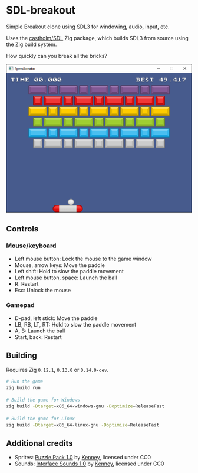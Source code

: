 <!--
© 2024 Carl Åstholm
SPDX-License-Identifier: MIT
-->

# SDL-breakout

Simple Breakout clone using SDL3 for windowing, audio, input, etc.

Uses the [castholm/SDL](https://github.com/castholm/SDL) Zig package, which builds SDL3 from source using the Zig build system.

How quickly can you break all the bricks?

![Preview](preview.gif)

## Controls

### Mouse/keyboard

- Left mouse button: Lock the mouse to the game window
- Mouse, arrow keys: Move the paddle
- Left shift: Hold to slow the paddle movement
- Left mouse button, space: Launch the ball
- R: Restart
- Esc: Unlock the mouse

### Gamepad

- D-pad, left stick: Move the paddle
- LB, RB, LT, RT: Hold to slow the paddle movement
- A, B: Launch the ball
- Start, back: Restart

## Building

Requires Zig `0.12.1`, `0.13.0` or `0.14.0-dev`.

```sh
# Run the game
zig build run

# Build the game for Windows
zig build -Dtarget=x86_64-windows-gnu -Doptimize=ReleaseFast

# Build the game for Linux
zig build -Dtarget=x86_64-linux-gnu -Doptimize=ReleaseFast
```

## Additional credits

- Sprites: [Puzzle Pack 1.0](https://www.kenney.nl/assets/puzzle-pack) by [Kenney](https://www.kenney.nl/), licensed under CC0
- Sounds: [Interface Sounds 1.0](https://www.kenney.nl/assets/interface-sounds) by [Kenney](https://www.kenney.nl/), licensed under CC0
